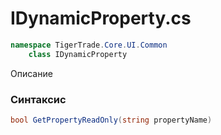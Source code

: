 
# IDynamicProperty.cs
```csharp
namespace TigerTrade.Core.UI.Common  
    class IDynamicProperty
```

Описание

### Синтаксис
```csharp
bool GetPropertyReadOnly(string propertyName)
```
